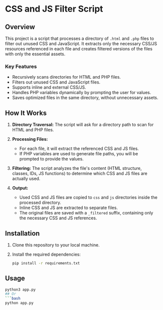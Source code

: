 # CSS and JS Filter Script

## Overview

This project is a script that processes a directory of `.html` and `.php` files to filter out unused CSS and JavaScript. It extracts only the necessary CSS/JS resources referenced in each file and creates filtered versions of the files with only the essential assets.

### Key Features

- Recursively scans directories for HTML and PHP files.
- Filters out unused CSS and JavaScript files.
- Supports inline and external CSS/JS.
- Handles PHP variables dynamically by prompting the user for values.
- Saves optimized files in the same directory, without unnecessary assets.

## How It Works

1. **Directory Traversal:** 
   The script will ask for a directory path to scan for HTML and PHP files.
   
2. **Processing Files:** 
   - For each file, it will extract the referenced CSS and JS files.
   - If PHP variables are used to generate file paths, you will be prompted to provide the values.
   
3. **Filtering:** 
   The script analyzes the file's content (HTML structure, classes, IDs, JS functions) to determine which CSS and JS files are actually used.
   
4. **Output:** 
   - Used CSS and JS files are copied to `css` and `js` directories inside the processed directory.
   - Inline CSS and JS are extracted to separate files.
   - The original files are saved with a `_filtered` suffix, containing only the necessary CSS and JS references.

## Installation

1. Clone this repository to your local machine.
2. Install the required dependencies:

   ```bash
   pip install -r requirements.txt
## Usage
   ```bash
   python3 app.py
## Or
   ```bash
   python app.py

